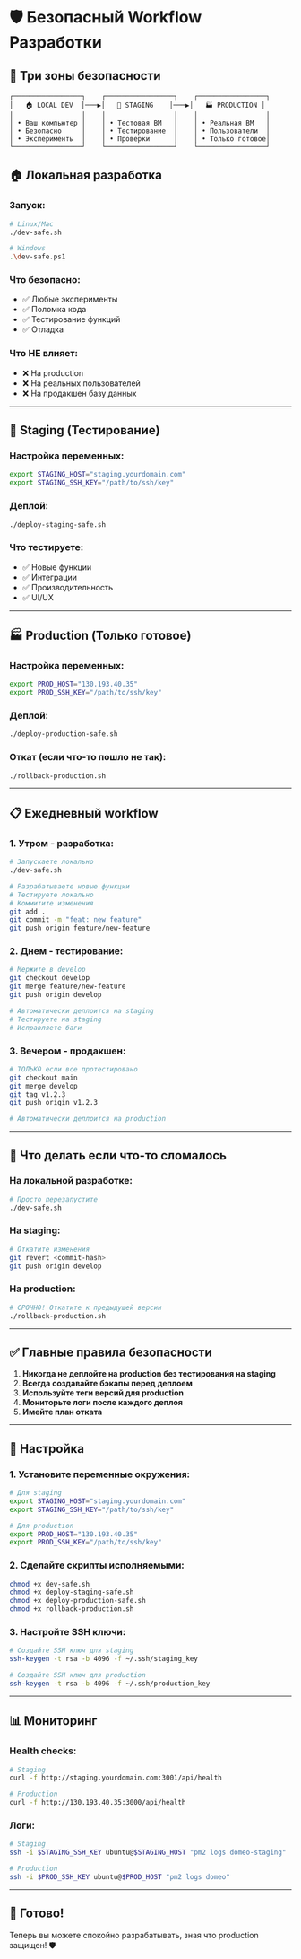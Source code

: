 # 🛡️ Безопасный Workflow Разработки

## 🎯 Три зоны безопасности

```
┌─────────────────┐    ┌─────────────────┐    ┌─────────────────┐
│   🏠 LOCAL DEV  │───▶│   🧪 STAGING    │───▶│   🏭 PRODUCTION │
│                 │    │                 │    │                 │
│ • Ваш компьютер │    │ • Тестовая ВМ   │    │ • Реальная ВМ   │
│ • Безопасно     │    │ • Тестирование  │    │ • Пользователи  │
│ • Эксперименты  │    │ • Проверки      │    │ • Только готовое│
└─────────────────┘    └─────────────────┘    └─────────────────┘
```

## 🏠 Локальная разработка

### Запуск:
```bash
# Linux/Mac
./dev-safe.sh

# Windows
.\dev-safe.ps1
```

### Что безопасно:
- ✅ Любые эксперименты
- ✅ Поломка кода
- ✅ Тестирование функций
- ✅ Отладка

### Что НЕ влияет:
- ❌ На production
- ❌ На реальных пользователей
- ❌ На продакшен базу данных

---

## 🧪 Staging (Тестирование)

### Настройка переменных:
```bash
export STAGING_HOST="staging.yourdomain.com"
export STAGING_SSH_KEY="/path/to/ssh/key"
```

### Деплой:
```bash
./deploy-staging-safe.sh
```

### Что тестируете:
- ✅ Новые функции
- ✅ Интеграции
- ✅ Производительность
- ✅ UI/UX

---

## 🏭 Production (Только готовое)

### Настройка переменных:
```bash
export PROD_HOST="130.193.40.35"
export PROD_SSH_KEY="/path/to/ssh/key"
```

### Деплой:
```bash
./deploy-production-safe.sh
```

### Откат (если что-то пошло не так):
```bash
./rollback-production.sh
```

---

## 📋 Ежедневный workflow

### 1. Утром - разработка:
```bash
# Запускаете локально
./dev-safe.sh

# Разрабатываете новые функции
# Тестируете локально
# Коммитите изменения
git add .
git commit -m "feat: new feature"
git push origin feature/new-feature
```

### 2. Днем - тестирование:
```bash
# Мержите в develop
git checkout develop
git merge feature/new-feature
git push origin develop

# Автоматически деплоится на staging
# Тестируете на staging
# Исправляете баги
```

### 3. Вечером - продакшен:
```bash
# ТОЛЬКО если все протестировано
git checkout main
git merge develop
git tag v1.2.3
git push origin v1.2.3

# Автоматически деплоится на production
```

---

## 🚨 Что делать если что-то сломалось

### На локальной разработке:
```bash
# Просто перезапустите
./dev-safe.sh
```

### На staging:
```bash
# Откатите изменения
git revert <commit-hash>
git push origin develop
```

### На production:
```bash
# СРОЧНО! Откатите к предыдущей версии
./rollback-production.sh
```

---

## ✅ Главные правила безопасности

1. **Никогда не деплойте на production без тестирования на staging**
2. **Всегда создавайте бэкапы перед деплоем**
3. **Используйте теги версий для production**
4. **Мониторьте логи после каждого деплоя**
5. **Имейте план отката**

---

## 🔧 Настройка

### 1. Установите переменные окружения:
```bash
# Для staging
export STAGING_HOST="staging.yourdomain.com"
export STAGING_SSH_KEY="/path/to/ssh/key"

# Для production
export PROD_HOST="130.193.40.35"
export PROD_SSH_KEY="/path/to/ssh/key"
```

### 2. Сделайте скрипты исполняемыми:
```bash
chmod +x dev-safe.sh
chmod +x deploy-staging-safe.sh
chmod +x deploy-production-safe.sh
chmod +x rollback-production.sh
```

### 3. Настройте SSH ключи:
```bash
# Создайте SSH ключ для staging
ssh-keygen -t rsa -b 4096 -f ~/.ssh/staging_key

# Создайте SSH ключ для production
ssh-keygen -t rsa -b 4096 -f ~/.ssh/production_key
```

---

## 📊 Мониторинг

### Health checks:
```bash
# Staging
curl -f http://staging.yourdomain.com:3001/api/health

# Production
curl -f http://130.193.40.35:3000/api/health
```

### Логи:
```bash
# Staging
ssh -i $STAGING_SSH_KEY ubuntu@$STAGING_HOST "pm2 logs domeo-staging"

# Production
ssh -i $PROD_SSH_KEY ubuntu@$PROD_HOST "pm2 logs domeo"
```

---

## 🎉 Готово!

Теперь вы можете спокойно разрабатывать, зная что production защищен! 🛡️
